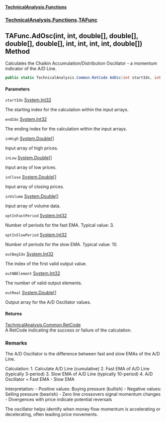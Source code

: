 #### [TechnicalAnalysis\.Functions](Atypical.TechnicalAnalysis.Functions.md 'Atypical\.TechnicalAnalysis\.Functions')
### [TechnicalAnalysis\.Functions](Atypical.TechnicalAnalysis.Functions.md#TechnicalAnalysis.Functions 'TechnicalAnalysis\.Functions').[TAFunc](TAFunc.md 'TechnicalAnalysis\.Functions\.TAFunc')

## TAFunc\.AdOsc\(int, int, double\[\], double\[\], double\[\], double\[\], int, int, int, int, double\[\]\) Method

Calculates the Chaikin Accumulation/Distribution Oscillator \- a momentum indicator of the A/D Line\.

```csharp
public static TechnicalAnalysis.Common.RetCode AdOsc(int startIdx, int endIdx, in double[] inHigh, in double[] inLow, in double[] inClose, in double[] inVolume, in int optInFastPeriod, in int optInSlowPeriod, ref int outBegIdx, ref int outNBElement, ref double[] outReal);
```
#### Parameters

<a name='TechnicalAnalysis.Functions.TAFunc.AdOsc(int,int,double[],double[],double[],double[],int,int,int,int,double[]).startIdx'></a>

`startIdx` [System\.Int32](https://docs.microsoft.com/en-us/dotnet/api/System.Int32 'System\.Int32')

The starting index for the calculation within the input arrays\.

<a name='TechnicalAnalysis.Functions.TAFunc.AdOsc(int,int,double[],double[],double[],double[],int,int,int,int,double[]).endIdx'></a>

`endIdx` [System\.Int32](https://docs.microsoft.com/en-us/dotnet/api/System.Int32 'System\.Int32')

The ending index for the calculation within the input arrays\.

<a name='TechnicalAnalysis.Functions.TAFunc.AdOsc(int,int,double[],double[],double[],double[],int,int,int,int,double[]).inHigh'></a>

`inHigh` [System\.Double](https://docs.microsoft.com/en-us/dotnet/api/System.Double 'System\.Double')[\[\]](https://docs.microsoft.com/en-us/dotnet/api/System.Array 'System\.Array')

Input array of high prices\.

<a name='TechnicalAnalysis.Functions.TAFunc.AdOsc(int,int,double[],double[],double[],double[],int,int,int,int,double[]).inLow'></a>

`inLow` [System\.Double](https://docs.microsoft.com/en-us/dotnet/api/System.Double 'System\.Double')[\[\]](https://docs.microsoft.com/en-us/dotnet/api/System.Array 'System\.Array')

Input array of low prices\.

<a name='TechnicalAnalysis.Functions.TAFunc.AdOsc(int,int,double[],double[],double[],double[],int,int,int,int,double[]).inClose'></a>

`inClose` [System\.Double](https://docs.microsoft.com/en-us/dotnet/api/System.Double 'System\.Double')[\[\]](https://docs.microsoft.com/en-us/dotnet/api/System.Array 'System\.Array')

Input array of closing prices\.

<a name='TechnicalAnalysis.Functions.TAFunc.AdOsc(int,int,double[],double[],double[],double[],int,int,int,int,double[]).inVolume'></a>

`inVolume` [System\.Double](https://docs.microsoft.com/en-us/dotnet/api/System.Double 'System\.Double')[\[\]](https://docs.microsoft.com/en-us/dotnet/api/System.Array 'System\.Array')

Input array of volume data\.

<a name='TechnicalAnalysis.Functions.TAFunc.AdOsc(int,int,double[],double[],double[],double[],int,int,int,int,double[]).optInFastPeriod'></a>

`optInFastPeriod` [System\.Int32](https://docs.microsoft.com/en-us/dotnet/api/System.Int32 'System\.Int32')

Number of periods for the fast EMA\. Typical value: 3\.

<a name='TechnicalAnalysis.Functions.TAFunc.AdOsc(int,int,double[],double[],double[],double[],int,int,int,int,double[]).optInSlowPeriod'></a>

`optInSlowPeriod` [System\.Int32](https://docs.microsoft.com/en-us/dotnet/api/System.Int32 'System\.Int32')

Number of periods for the slow EMA\. Typical value: 10\.

<a name='TechnicalAnalysis.Functions.TAFunc.AdOsc(int,int,double[],double[],double[],double[],int,int,int,int,double[]).outBegIdx'></a>

`outBegIdx` [System\.Int32](https://docs.microsoft.com/en-us/dotnet/api/System.Int32 'System\.Int32')

The index of the first valid output value\.

<a name='TechnicalAnalysis.Functions.TAFunc.AdOsc(int,int,double[],double[],double[],double[],int,int,int,int,double[]).outNBElement'></a>

`outNBElement` [System\.Int32](https://docs.microsoft.com/en-us/dotnet/api/System.Int32 'System\.Int32')

The number of valid output elements\.

<a name='TechnicalAnalysis.Functions.TAFunc.AdOsc(int,int,double[],double[],double[],double[],int,int,int,int,double[]).outReal'></a>

`outReal` [System\.Double](https://docs.microsoft.com/en-us/dotnet/api/System.Double 'System\.Double')[\[\]](https://docs.microsoft.com/en-us/dotnet/api/System.Array 'System\.Array')

Output array for the A/D Oscillator values\.

#### Returns
[TechnicalAnalysis\.Common\.RetCode](https://docs.microsoft.com/en-us/dotnet/api/TechnicalAnalysis.Common.RetCode 'TechnicalAnalysis\.Common\.RetCode')  
A RetCode indicating the success or failure of the calculation\.

### Remarks
The A/D Oscillator is the difference between fast and slow EMAs of the A/D Line\.

Calculation:
1\. Calculate A/D Line \(cumulative\)
2\. Fast EMA of A/D Line \(typically 3\-period\)
3\. Slow EMA of A/D Line \(typically 10\-period\)
4\. A/D Oscillator = Fast EMA \- Slow EMA

Interpretation:
\- Positive values: Buying pressure \(bullish\)
\- Negative values: Selling pressure \(bearish\)
\- Zero line crossovers signal momentum changes
\- Divergences with price indicate potential reversals

The oscillator helps identify when money flow momentum is accelerating
or decelerating, often leading price movements\.